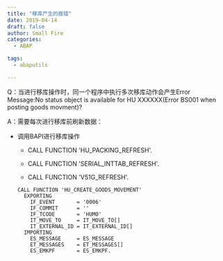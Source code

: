```yaml
---
title: "移库产生的报错"
date: 2019-04-14
draft: false
author: Small Fire
categories: 
  - ABAP

tags: 
  - abaputils

---
```




Q：当进行移库操作时，同一个程序中执行多次移库动作会产生Error Message:No status object is available for HU  XXXXXX(Error BS001 when posting goods movment)?

A：需要每次进行移库前刷新数据：

- 调用BAPI进行移库操作
      

  - CALL FUNCTION 'HU_PACKING_REFRESH'.
    
  - CALL FUNCTION 'SERIAL_INTTAB_REFRESH'.
    
  - CALL FUNCTION 'V51G_REFRESH'.

  ```JS
  CALL FUNCTION 'HU_CREATE_GOODS_MOVEMENT'
    EXPORTING
      IF_EVENT       = '0006'
      IF_COMMIT      = ''
      IF_TCODE       = 'HUMO'
      IT_MOVE_TO     = IT_MOVE_TO[]
      IT_EXTERNAL_ID = IT_EXTERNAL_ID[]
    IMPORTING
      ES_MESSAGE     = ES_MESSAGE
      ET_MESSAGES    = ET_MESSAGES[]
      ES_EMKPF       = ES_EMKPF.
  ```
  
  
  